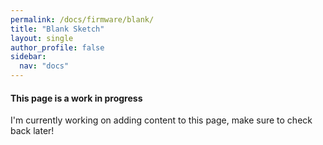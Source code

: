 ```yaml
---
permalink: /docs/firmware/blank/
title: "Blank Sketch"
layout: single
author_profile: false
sidebar:
  nav: "docs"
---
```

<div class="notice--warning">
  <h4>This page is a work in progress</h4>
  <p>I'm currently working on adding content to this page, make sure to check back later!</p>
</div>
